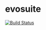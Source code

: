 # evosuite

[![Build Status](https://app.travis-ci.com/revanthpalreddy/evosuite.svg?branch=main)](https://app.travis-ci.com/revanthpalreddy/evosuite)
